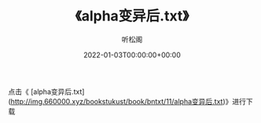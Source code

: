 ﻿---
title:  《alpha变异后.txt》
date:   2022-01-03T00:00:00+00:00
author: 听松阁
layout: post
permalink: /alpha变异后/
categories: 小说
tags: [小说]
---

点击《 [alpha变异后.txt](<a href="http://img.660000.xyz/bookstukust/book/bntxt/11/alpha" target=_blank>http://img.660000.xyz/bookstukust/book/bntxt/11/alpha变异后.txt)》进行下载